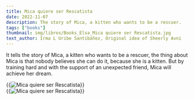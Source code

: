 ```yaml
---
title: Mica quiere ser Rescatista
date: 2022-11-07
description: The story of Mica, a kitten who wants to be a rescuer.
tags: ["books"]
thumbnail: img/libros/Books_Elsa_Mica quiere ser Rescatista.jpg
text_author: Irma L Uribe Santibáñez, Original idea of Sheerly Avni
---
```


It tells the story of Mica, a kitten who wants to be a rescuer, the thing about Mica is that nobody believes she can do it, because she is a kitten. But by training hard and with the support of an unexpected friend, Mica will achieve her dream.

{{<image src="img/libros/Book_Mica_1.jpg" alt="Mica quiere ser Rescatista">}}
<br>
{{<image src="img/libros/7_Book_Mica quiere ser Rescatista.jpg" alt="Mica quiere ser Rescatista">}}
